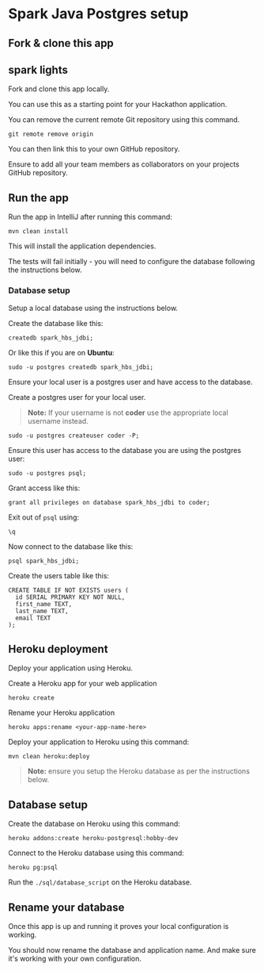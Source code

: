 # Spark Java Postgres setup

## Fork & clone this app

## spark lights

Fork and clone this app locally.

You can use this as a starting point for your Hackathon application.

You can remove the current remote Git repository using this command.

```
git remote remove origin
```

You can then link this to your own GitHub repository.

Ensure to add all your team members as collaborators on your projects GitHub repository.

## Run the app

Run the app in IntelliJ after running this command:

```
mvn clean install
```

This will install the application dependencies.

The tests will fail initially - you will need to configure the database following the instructions below.

### Database setup

Setup a local database using the instructions below.


Create  the database like this:

```
createdb spark_hbs_jdbi;
```

Or like this if you are on **Ubuntu**:

```
sudo -u postgres createdb spark_hbs_jdbi;
```

Ensure your local user is a postgres user and have access to the database.

Create a postgres user for your local user.

> **Note:** If your username is not **coder** use the appropriate local username instead.

```
sudo -u postgres createuser coder -P;
```

Ensure this user has access to the database you are using the postgres user:

```
sudo -u postgres psql;
```

Grant access like this:

```
grant all privileges on database spark_hbs_jdbi to coder;
```

Exit out of `psql` using:

```
\q
```

Now connect to the database like this:

```
psql spark_hbs_jdbi;
```

Create the users table like this:

```
CREATE TABLE IF NOT EXISTS users (
  id SERIAL PRIMARY KEY NOT NULL,
  first_name TEXT,
  last_name TEXT,
  email TEXT
);
```

## Heroku deployment

Deploy your application using Heroku.

Create a Heroku app for your web application

```
heroku create
```

Rename your Heroku application

```
heroku apps:rename <your-app-name-here>
```

Deploy your application to Heroku using this command:

```
mvn clean heroku:deploy
```

> **Note:**  ensure you setup the Heroku database as per the instructions below.

## Database setup

Create the database on Heroku using this command:

```
heroku addons:create heroku-postgresql:hobby-dev
```

Connect to the Heroku database using this command:

```
heroku pg:psql
```

Run the `./sql/database_script` on the Heroku database.

## Rename your database

Once this app is up and running it proves your local configuration is working.

You should now rename the database and application name. 
And make sure it's working with your own configuration.
